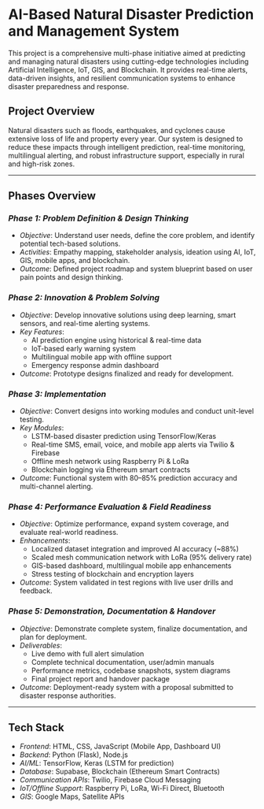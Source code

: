 # AI-Based Natural Disaster Prediction and Management System

This project is a comprehensive multi-phase initiative aimed at predicting and managing natural disasters using cutting-edge technologies including Artificial Intelligence, IoT, GIS, and Blockchain. It provides real-time alerts, data-driven insights, and resilient communication systems to enhance disaster preparedness and response.

## Project Overview

Natural disasters such as floods, earthquakes, and cyclones cause extensive loss of life and property every year. Our system is designed to reduce these impacts through intelligent prediction, real-time monitoring, multilingual alerting, and robust infrastructure support, especially in rural and high-risk zones.

---

## Phases Overview

### *Phase 1: Problem Definition & Design Thinking*
- *Objective*: Understand user needs, define the core problem, and identify potential tech-based solutions.
- *Activities*: Empathy mapping, stakeholder analysis, ideation using AI, IoT, GIS, mobile apps, and blockchain.
- *Outcome*: Defined project roadmap and system blueprint based on user pain points and design thinking.

### *Phase 2: Innovation & Problem Solving*
- *Objective*: Develop innovative solutions using deep learning, smart sensors, and real-time alerting systems.
- *Key Features*:
  - AI prediction engine using historical & real-time data
  - IoT-based early warning system
  - Multilingual mobile app with offline support
  - Emergency response admin dashboard
- *Outcome*: Prototype designs finalized and ready for development.

### *Phase 3: Implementation*
- *Objective*: Convert designs into working modules and conduct unit-level testing.
- *Key Modules*:
  - LSTM-based disaster prediction using TensorFlow/Keras
  - Real-time SMS, email, voice, and mobile app alerts via Twilio & Firebase
  - Offline mesh network using Raspberry Pi & LoRa
  - Blockchain logging via Ethereum smart contracts
- *Outcome*: Functional system with 80–85% prediction accuracy and multi-channel alerting.

### *Phase 4: Performance Evaluation & Field Readiness*
- *Objective*: Optimize performance, expand system coverage, and evaluate real-world readiness.
- *Enhancements*:
  - Localized dataset integration and improved AI accuracy (~88%)
  - Scaled mesh communication network with LoRa (95% delivery rate)
  - GIS-based dashboard, multilingual mobile app enhancements
  - Stress testing of blockchain and encryption layers
- *Outcome*: System validated in test regions with live user drills and feedback.

### *Phase 5: Demonstration, Documentation & Handover*
- *Objective*: Demonstrate complete system, finalize documentation, and plan for deployment.
- *Deliverables*:
  - Live demo with full alert simulation
  - Complete technical documentation, user/admin manuals
  - Performance metrics, codebase snapshots, system diagrams
  - Final project report and handover package
- *Outcome*: Deployment-ready system with a proposal submitted to disaster response authorities.

---

## Tech Stack

- *Frontend*: HTML, CSS, JavaScript (Mobile App, Dashboard UI)
- *Backend*: Python (Flask), Node.js
- *AI/ML*: TensorFlow, Keras (LSTM for prediction)
- *Database*: Supabase, Blockchain (Ethereum Smart Contracts)
- *Communication APIs*: Twilio, Firebase Cloud Messaging
- *IoT/Offline Support*: Raspberry Pi, LoRa, Wi-Fi Direct, Bluetooth
- *GIS*: Google Maps, Satellite APIs
